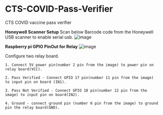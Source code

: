 # CTS-COVID-Pass-Verifier
CTS COVID vaccine pass verifier


**Honeywell Scanner Setup** 
  Scan below Barcode code from the Honeywell USB scanner to enable serial usb.
   ![image](https://user-images.githubusercontent.com/45216584/146660975-41be57b9-7d8a-48f4-a86b-e1d41588aafa.png)

**Raspberry pi GPIO PinOut for Relay** 
  ![image](https://user-images.githubusercontent.com/45216584/146830382-7400a04a-d538-48c2-bada-c808d45a6fa4.png)

  Configure two relay board.

    1. Connect 5V power pin(number 2 pin from the image) to power pin on relay board(VCC).

    2. Pass Verified - Connect GPIO 17 pin(number 11 pin from the image) to input pin on board (IN1).

    3. Pass Not Verified - Connect GPIO 18 pin(number 12 pin from the image) to input pin on board(IN2).

    4. Ground - connect ground pin (number 6 pin from the image) to ground pin the relay board(GND).
